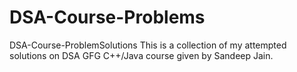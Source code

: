 # DSA-Course-Problems
DSA-Course-ProblemSolutions
This is a collection of my attempted solutions on DSA GFG C++/Java course given by Sandeep Jain.
